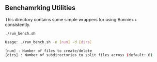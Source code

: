 ## Benchamrking Utilities

This directory contains some simple wrappers for using Bonnie++ consistently.

```bash
./run_bench.sh

Usage: ./run_bench.sh -n [num] -d [dirs]

[num] : Number of files to create/delete
[dirs] : Number of subdirectories to split files across (default: 0)
```
